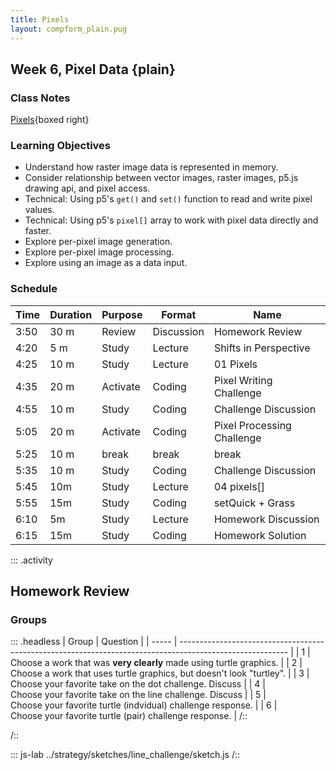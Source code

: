 ```yaml
---
title: Pixels
layout: compform_plain.pug
---
```


## Week 6, Pixel Data {plain}

### Class Notes

[Pixels](../pixels){boxed right}

### Learning Objectives

- Understand how raster image data is represented in memory.
- Consider relationship between vector images, raster images, p5.js drawing api, and pixel access.
- Technical: Using p5's `get()` and `set()` function to read and write pixel values.
- Technical: Using p5's `pixel[]` array to work with pixel data directly and faster.
- Explore per-pixel image generation.
- Explore per-pixel image processing.
- Explore using an image as a data input.

### Schedule

| Time | Duration | Purpose  | Format     | Name                       |
| ---- | -------- | -------- | ---------- | -------------------------- |
| 3:50 | 30 m     | Review   | Discussion | Homework Review            |
| 4:20 | 5 m      | Study    | Lecture    | Shifts in Perspective      |
| 4:25 | 10 m     | Study    | Lecture    | 01 Pixels                  |
| 4:35 | 20 m     | Activate | Coding     | Pixel Writing Challenge    |
| 4:55 | 10 m     | Study    | Coding     | Challenge Discussion       |
| 5:05 | 20 m     | Activate | Coding     | Pixel Processing Challenge |
| 5:25 | 10 m     | break    | break      | break                      |
| 5:35 | 10 m     | Study    | Coding     | Challenge Discussion       |
| 5:45 | 10m      | Study    | Lecture    | 04 pixels[]                |
| 5:55 | 15m      | Study    | Coding     | setQuick + Grass           |
| 6:10 | 5m       | Study    | Lecture    | Homework Discussion        |
| 6:15 | 15m      | Study    | Coding     | Homework Solution          |

::: .activity

## Homework Review

### Groups

::: .headless
| Group | Question |
| ----- | --------------------------------------------------------------------------------------------------------- |
| 1 | <br/> Choose a work that was **very clearly** made using turtle graphics. |
| 2 | <br/> Choose a work that uses turtle graphics, but doesn't look "turtley". |
| 3 | <br/> Choose your favorite take on the dot challenge. Discuss |
| 4 | <br/> Choose your favorite take on the line challenge. Discuss |
| 5 | <br/> Choose your favorite turtle (indvidual) challenge response. |
| 6 | <br/> Choose your favorite turtle (pair) challenge response. |
/::

/::

<!-- Choose a project that presents an interesting direction for further design inquiry. Suggest possible variations on this project. -->

::: js-lab
../strategy/sketches/line_challenge/sketch.js
/::

<style> 
    .headless thead {
        display: none;
    }
</style>
